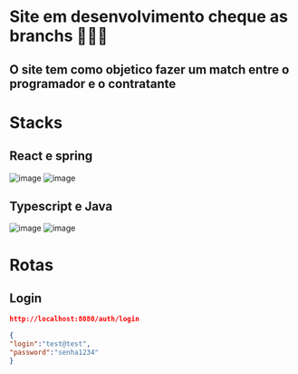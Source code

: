 # Site em desenvolvimento cheque as branchs 🚀🚀🚀
## O site tem como objetico fazer um match entre o programador e o contratante
# Stacks
## React e spring
![image](https://github.com/DanielFreitassc/lista_telefonica_react_and_spring/assets/129224303/d387914b-e58f-4ad6-8783-37ed319036fb) ![image](https://github.com/DanielFreitassc/lista_telefonica_react_and_spring/assets/129224303/f816c90d-4e44-4878-9a33-22d324c64572)

## Typescript e Java

![image](https://github.com/DanielFreitassc/lista_telefonica_react_and_spring/assets/129224303/1279fa48-ac26-4ff0-b2ae-5a869f29c696) ![image](https://github.com/DanielFreitassc/lista_telefonica_react_and_spring/assets/129224303/f51ca0b7-0798-4132-b784-22acfe8e6e5d)

# Rotas
## Login
```json
http://localhost:8080/auth/login
```
```json
{
"login":"test@test",
"password":"senha1234"
}

```
